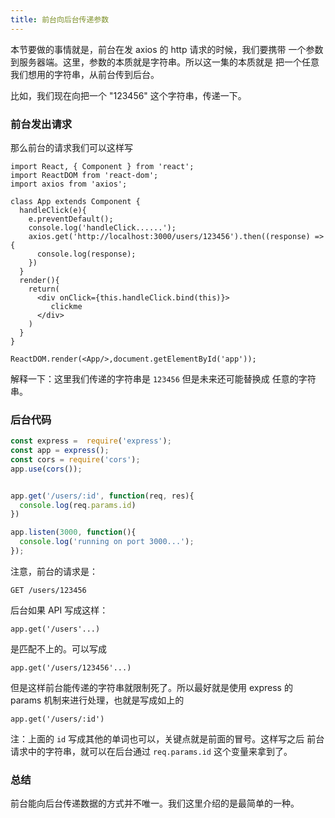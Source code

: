 ```yaml
---
title: 前台向后台传递参数
---
```


本节要做的事情就是，前台在发 axios 的 http 请求的时候，我们要携带
一个参数到服务器端。这里，参数的本质就是字符串。所以这一集的本质就是
把一个任意我们想用的字符串，从前台传到后台。

比如，我们现在向把一个 "123456" 这个字符串，传递一下。

### 前台发出请求

那么前台的请求我们可以这样写

```
import React, { Component } from 'react';
import ReactDOM from 'react-dom';
import axios from 'axios';

class App extends Component {
  handleClick(e){
    e.preventDefault();
    console.log('handleClick......');
    axios.get('http://localhost:3000/users/123456').then((response) => {
      console.log(response);
    })
  }
  render(){
    return(
      <div onClick={this.handleClick.bind(this)}>
         clickme
      </div>
    )
  }
}

ReactDOM.render(<App/>,document.getElementById('app'));
```

解释一下：这里我们传递的字符串是 `123456` 但是未来还可能替换成
任意的字符串。

### 后台代码

```js
const express =  require('express');
const app = express();
const cors = require('cors');
app.use(cors());


app.get('/users/:id', function(req, res){
  console.log(req.params.id)
})

app.listen(3000, function(){
  console.log('running on port 3000...');
});
```

注意，前台的请求是：

```
GET /users/123456
```

后台如果 API 写成这样：

```
app.get('/users'...)
```

是匹配不上的。可以写成

```
app.get('/users/123456'...)
```

但是这样前台能传递的字符串就限制死了。所以最好就是使用 express 的
params 机制来进行处理，也就是写成如上的

```
app.get('/users/:id')
```

注：上面的 `id` 写成其他的单词也可以，关键点就是前面的冒号。这样写之后
前台请求中的字符串，就可以在后台通过 `req.params.id` 这个变量来拿到了。

### 总结

前台能向后台传递数据的方式并不唯一。我们这里介绍的是最简单的一种。
